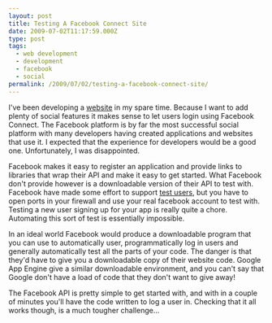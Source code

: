 ```yaml
---
layout: post
title: Testing A Facebook Connect Site
date: 2009-07-02T11:17:59.000Z
type: post
tags:
  - web development
  - development
  - facebook
  - social
permalink: /2009/07/02/testing-a-facebook-connect-site/
---
```

I've been developing a [website](http://www.tvutopia.net) in my spare time. Because I want to add plenty of
social features it makes sense to let users login using Facebook Connect. The Facebook platform is by far the
most successful social platform with many developers having created applications and websites that use it. I
expected that the experience for developers would be a good one. Unfortunately, I was disappointed.

Facebook makes it easy to register an application and provide links to libraries that wrap their API and make
it easy to get started. What Facebook don't provide however is a downloadable version of their API to test
with. Facebook have made some effort to support [test
users](http://wiki.developers.facebook.com/index.php/Test_Accounts), but you have to open ports in your
firewall and use your real facebook account to test with. Testing a new user signing up for your app is really
quite a chore. Automating this sort of test is essentially impossible.

In an ideal world Facebook would produce a downloadable program that you can use to automatically user,
programmatically log in users and generally automatically test all the parts of your code. The danger is that
they'd have to give you a downloadable copy of their website code. Google App Engine give a similar
downloadable environment, and you can't say that Google don't have a load of code that they don't want to give
away!

The Facebook API is pretty simple to get started with, and with in a couple of minutes you'll have the code
written to log a user in. Checking that it all works though, is a much tougher challenge...
